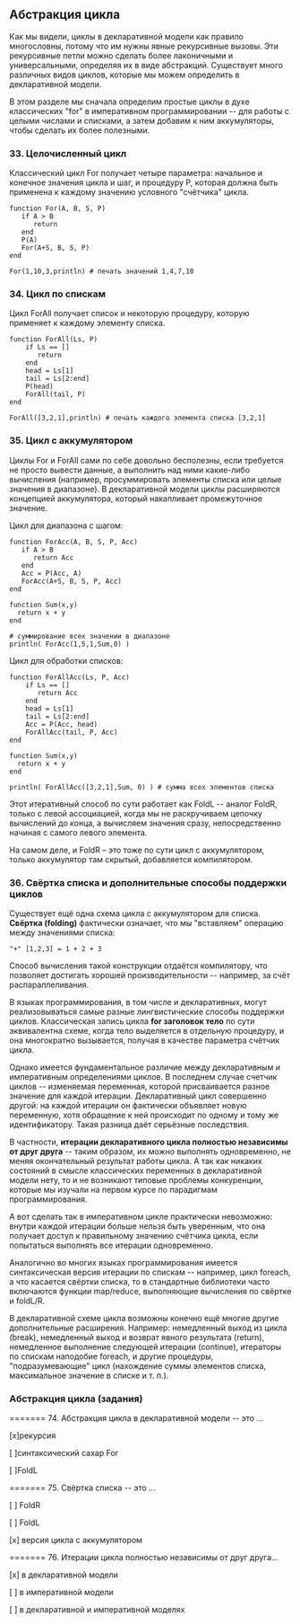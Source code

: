 ## Абстракция цикла

Как мы видели, циклы в декларативной модели как правило многословны, потому что им нужны явные рекурсивные вызовы. Эти рекурсивные петли можно сделать более лаконичными и универсальными, определяя их в виде абстракций. Существует много различных видов циклов, которые мы можем определить в декларативной модели.

В этом разделе мы сначала определим простые циклы в духе классических "for" в императивном программировании -- для работы с целыми числами и списками, а затем добавим к ним аккумуляторы, чтобы сделать их более полезными.

### 33. Целочисленный цикл

Классический цикл For получает четыре параметра: начальное и конечное значения цикла и шаг, и процедуру P, которая должна быть применена к каждому значению условного "счётчика" цикла.

```
function For(A, B, S, P)
   if A > B
      return
   end 
   P(A)
   For(A+S, B, S, P)   
end

For(1,10,3,println) # печать значений 1,4,7,10
```


### 34. Цикл по спискам

Цикл ForAll получает список и некоторую процедуру, которую применяет к каждому элементу списка.

```
function ForAll(Ls, P)
    if Ls == []
       return
    end
    head = Ls[1]
    tail = Ls[2:end]
    P(head)
    ForAll(tail, P)
end

ForAll([3,2,1],println) # печать каждого элемента списка [3,2,1]
```


### 35. Цикл с аккумулятором

Циклы For и ForAll сами по себе довольно бесполезны, если требуется не просто вывести данные, а выполнить над ними какие-либо вычисления (например, просуммировать элементы списка или целые значения в диапазоне). В декларативной модели циклы расширяются концепцией аккумулятора, который накапливает промежуточное значение.

Цикл для диапазона с шагом:

```
function ForAcc(A, B, S, P, Acc)
   if A > B
      return Acc
   end 
   Acc = P(Acc, A)
   ForAcc(A+S, B, S, P, Acc)   
end

function Sum(x,y)
  return x + y
end

# суммирование всех значении в диапазоне
println( ForAcc(1,5,1,Sum,0) ) 
```


Цикл для обработки списков:

```
function ForAllAcc(Ls, P, Acc)
    if Ls == []
       return Acc
    end
    head = Ls[1]
    tail = Ls[2:end]
    Acc = P(Acc, head)
    ForAllAcc(tail, P, Acc)
end

function Sum(x,y)
  return x + y
end

println( ForAllAcc([3,2,1],Sum, 0) ) # сумма всех элементов списка
```

Этот итеративный способ по сути работает как FoldL -- аналог FoldR, только с левой ассоциацией, когда мы не раскручиваем цепочку вычислений до конца, а вычисляем значения сразу, непосредственно начиная с самого левого элемента.

На самом деле, и FoldR – это тоже по сути цикл с аккумулятором, только аккумулятор там скрытый, добавляется компилятором.


### 36. Свёртка списка и дополнительные способы поддержки циклов

Существует ещё одна схема цикла с аккумулятором для списка. **Свёртка (folding)** фактически означает, что мы "вставляем" операцию между значениями списка:

```
"+" [1,2,3] = 1 + 2 + 3
```

Способ вычисления такой конструкции отдаётся компилятору, что позволяет достигать хорошей производительности -- например, за счёт распараллеливания.

В языках программирования, в том числе и декларативных, могут реализовываться самые разные лингвистические способы поддержки циклов. Классическая запись цикла
**for заголовок тело**
по сути эквивалентна схеме, когда тело выделяется в отдельную процедуру, и она многократно вызывается, получая в качестве параметра счётчик цикла.

Однако имеется фундаментальное различие между декларативным и императивным определениями циклов. В последнем случае счетчик циклов -- изменяемая переменная, которой присваивается разное значение для каждой итерации. Декларативный цикл совершенно другой: на каждой итерации он фактически объявляет новую переменную, хотя обращение к ней происходит по одному и тому же идентификатору. Такая разница даёт серьёзные последствия.

В частности, **итерации декларативного цикла полностью независимы от друг друга** -- таким образом, их можно выполнять одновременно, не меняя окончательный результат работы цикла. А так как никаких состояний в смысле классических переменных в декларативной модели нету, то и не возникают типовые проблемы конкуренции, которые мы изучали на первом курсе по парадигмам программирования.

А вот сделать так в императивном цикле практически невозможно: внутри каждой итерации больше нельзя быть уверенным, что она получает доступ к правильному значению счётчика цикла, если попытаться выполнять все итерации одновременно.

Аналогично во многих языках программирования имеется синтаксическая версия итерации по спискам -- например, цикл foreach, а что касается свёртки списка, то в стандартные библиотеки часто включаются функции map/reduce, выполняющие вычисления по свёртке и foldL/R.

В декларативной схеме цикла возможны конечно ещё многие другие дополнительные расширения. Например: немедленный выход из цикла (break), немедленный выход и возврат явного результата (return), немедленное выполнение следующей итерации (continue), итераторы по спискам наподобие foreach, и другие процедуры, "подразумевающие" цикл (нахождение суммы элементов списка, максимальное значение в списке и т. п.).


### Абстракция цикла (задания)

======= 74. Абстракция цикла в декларативной модели -- это ...

[x]рекурсия

[ ]синтаксический сахар For

[ ]FoldL

======= 75. Свёртка списка -- это ...

[ ] FoldR

[ ] FoldL

[x] версия цикла с аккумулятором

======= 76. Итерации цикла полностью независимы от друг друга...

[x] в декларативной модели

[ ] в императивной модели

[ ] в декларативной и императивной моделях

